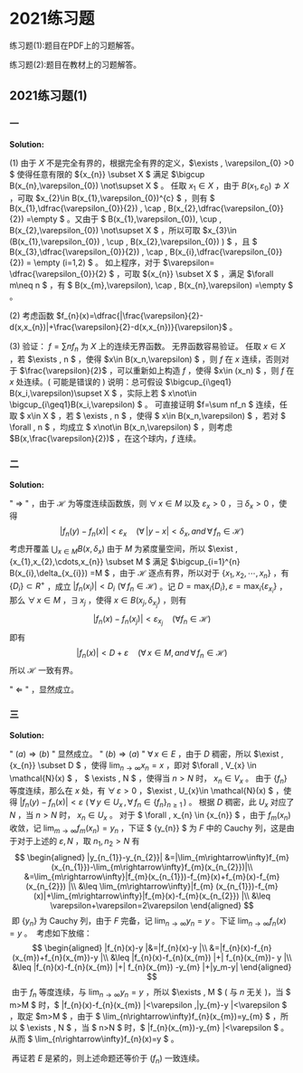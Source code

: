 # 2021练习题

练习题(1):题目在PDF上的习题解答。

练习题(2):题目在教材上的习题解答。

## 2021练习题(1)

### 一

**Solution:**

(1) 由于 $X$ 不是完全有界的，根据完全有界的定义，$\exists \, \varepsilon_{0} >0 $ 使得任意有限的 $\{x_{n}\} \subset X $ 满足 $\bigcup B(x_{n},\varepsilon_{0}) \not\supset X $ 。
	 任取 $x_{1}\in X$ ，由于 $B(x_{1},\varepsilon_{0})\not\supset X$ ，可取 $x_{2}\in B(x_{1},\varepsilon_{0})^{c} $ ，则有 $ B(x_{1},\dfrac{\varepsilon_{0}}{2}) \, \cap \, B(x_{2},\dfrac{\varepsilon_{0}}{2}) =\empty $ 。又由于 $ B(x_{1},\varepsilon_{0})\, \cup \, B(x_{2},\varepsilon_{0}) \not\supset X $ ，所以可取 $x_{3}\in (B(x_{1},\varepsilon_{0}) \, \cup \,  B(x_{2},\varepsilon_{0}) ) $ ，且 $ B(x_{3},\dfrac{\varepsilon_{0}}{2}) \, \cap \, B(x_{i},\dfrac{\varepsilon_{0}}{2}) = \empty (i=1,2) $ 。
	 如上程序，对于 $\varepsilon= \dfrac{\varepsilon_{0}}{2} $ ，可取 $\{x_{n}\} \subset X $ ，满足 $\forall m\neq n $ ，有 $ B(x_{m},\varepsilon)\, \cap \, B(x_{n},\varepsilon) =\empty $ 。

(2) 考虑函数 $f_{n}(x)=\dfrac{|\frac{\varepsilon}{2}-d(x,x_{n})|+\frac{\varepsilon}{2}-d(x,x_{n})}{\varepsilon}$ 。

(3) 验证： $f=\sum nf_{n}$ 为 $X$ 上的连续无界函数。
	 无界函数容易验证。
	 任取 $x\in X$ ，若 $\exists \, n $ ，使得 $x\in B(x_n,\varepsilon) $ ，则 $f$ 在 $x$ 连续，否则对于 $\frac{\varepsilon}{2}$ ，可以重新如上构造 $f$ ，使得 $x\in (x_n) $ ，则 $f$ 在 $x$ 处连续。( 可能是错误的 )
	 说明：总可假设 $\bigcup_{i\geq1} B(x_i,\varepsilon)\supset X  $ ，实际上若 $ x\not\in \bigcup_{i\geq1}B(x_i,\varepsilon) $ 。
	 可直接证明 $f=\sum nf_n $ 连续，任取 $ x\in X $ ，若 $ \exists \, n $ ，使得 $ x\in B(x_n,\varepsilon) $ ，若对 $ \forall \, n $ ，均成立 $ x\not\in B(x_n,\varepsilon) $ ，则考虑 $B(x,\frac{\varepsilon}{2})$ ，在这个球内，$f$ 连续。

### 二

**Solution:**

" $\Rightarrow$ " ，由于 $\mathcal{H}$ 为等度连续函数族，则 $\forall \, x\in M$ 以及 $\varepsilon_{x}>0$ ，$\exists \, \delta_{x}>0$ ，使得
$$
|f_{n}(y)-f_{n}(x)|<\varepsilon_{x}\quad (\forall \, |y-x|<\delta_{x},and \, \forall \, f_{n}\in \mathcal{H} )
$$
考虑开覆盖 $\bigcup_{x\in M} B(x,\delta_{x})$ 由于 $M$ 为紧度量空间，所以 $\exist \, \{x_{1},x_{2},\cdots,x_{n}\} \subset M $ 满足 $\bigcup_{i=1}^{n} B(x_{i},\delta_{x_{i}}) =M $ ，由于 $\mathcal{H}$ 逐点有界，所以对于 $\{x_{1},x_{2},\cdots,x_{n}\}$ ，有 $\{D_{i}\}\subset R^{+}$ ，成立 $|f_{n}(x_{i})|<D_{i}\,\,(\forall \, f_{n}\in \mathcal{H})$ 。记 $D=\max_{i}\{D_{i}\},\varepsilon=\max_{i}\{\varepsilon_{x_{i}}\}$ ，那么 $\forall \, x\in M$ ，$\exists \, x_j$ ，使得 $x\in B(x_j,\delta_{x_j})$ ，则有
$$
|f_{n}(x)-f_{n}(x_{j})|<\varepsilon_{x_j}\quad(\forall f_{n}\in \mathcal{H})
$$
即有
$$
|f_{n}(x)| < D+\varepsilon \quad (\forall \, x\in M,and \, \forall \, f_{n}\in \mathcal{H} )
$$
所以 $\mathcal{H}$ 一致有界。

" $\Leftarrow$ " ，显然成立。

### 三

**Solution:**

" $(a)\Rightarrow (b)$ " 显然成立。
" $(b)\Rightarrow (a)$ " $\forall \, x\in E$ ，由于 $D$ 稠密，所以 $\exist \, \{x_{n}\} \subset D $ ，使得 $\lim_{n\rightarrow\infty}x_{n}=x$ ，即对 $\forall \, V_{x} \in \mathcal{N}(x) $ ， $ \exists \, N $ ，使得当 $n>N$ 时， $x_{n}\in V_{x}$ 。
	 由于 $\{f_{n}\}$ 等度连续，那么在 $x$ 处，有 $\forall \, \varepsilon>0$ ，$\exist \, U_{x}\in \mathcal{N}(x) $ ，使得 $|f_{n}(y)-f_{n}(x) |<\varepsilon \,\,(\,\forall \, y \in U_{x}\, ,\,\forall \, f_{n}\in \{f_{n}\}_{n\geq1} \,)$ 。
	 根据 $D$ 稠密，此 $U_{x}$ 对应了 $N$ ，当 $n>N$ 时， $x_{n}\in U_{x}$ 。
	 对于 $ \forall \, x_{n} \in \{x_{n}\} $ ，由于 $f_{m}(x_{n})$ 收敛，记 $\lim_{m\rightarrow\infty}f_{m}(x_{n})=y_{n}$ ，下证 $ \{y_{n}\} $ 为 $F$ 中的 Cauchy 列，这是由于对于上述的 $\varepsilon ,N$ ，取 $n_{1},n_{2}>N$ 有
$$
\begin{aligned}
|y_{n_{1}}-y_{n_{2}}|
&=|\lim_{m\rightarrow\infty}f_{m}(x_{n_{1}})-\lim_{m\rightarrow\infty}f_{m}(x_{n_{2}})|\\
&=\lim_{m\rightarrow\infty}|f_{m}(x_{n_{1}})-f_{m}(x)+f_{m}(x)-f_{m}(x_{n_{2}}) |\\
&\leq \lim_{m\rightarrow\infty}|f_{m} (x_{n_{1}})-f_{m}(x)|+\lim_{m\rightarrow\infty}|f_{m}(x)-f_{m}(x_{n_{2}}) |\\
&\leq \varepsilon+\varepsilon=2\varepsilon
\end{aligned}
$$
​	 即 $\{y_{n}\}$ 为 Cauchy 列，由于 $F$ 完备，记 $\lim_{n\rightarrow\infty}y_{n}=y$ 。下证 $\lim_{n\rightarrow\infty}f_{n}(x)=y$ 。
​	 考虑如下放缩：
$$
\begin{aligned}
|f_{n}(x)-y |&=|f_{n}(x)-y |\\
&=|f_{n}(x)-f_{n}(x_{m})+f_{n}(x_{m})-y |\\
&\leq |f_{n}(x)-f_{n}(x_{m}) |+| f_{n}(x_{m})- y |\\
&\leq |f_{n}(x)-f_{n}(x_{m}) |+| f_{n}(x_{m}) -y_{m} |+|y_m-y|
\end{aligned}
$$
​	 由于 $f_{n}$ 等度连续，与 $\lim_{n\rightarrow\infty}y_{n}=y$ ，所以 $\exists \, M $ ( 与 $n$ 无关 )，当 $ m>M $ 时，$ |f_{n}(x)-f_{n}(x_{m}) |<\varepsilon ,|y_{m}-y |<\varepsilon $ ，取定 $m>M $ ，由于 $ \lim_{n\rightarrow\infty}f_{n}(x_{m})=y_{m} $ ，所以 $ \exists \, N $ ，当 $ n>N $ 时，$ |f_{n}(x_{m})-y_{m} |<\varepsilon $ 。
​	 从而 $ \lim_{n\rightarrow\infty}f_{n}(x)=y $ 。

​	 再证若 $E$ 是紧的，则上述命题还等价于 $(f_{n})$ 一致连续。



